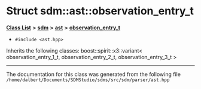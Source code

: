 
<NavBar active_item_id="2"/>

# Struct sdm::ast::observation\_entry\_t


[**Class List**](annotated.md) **>** [**sdm**](namespacesdm.md) **>** [**ast**](namespacesdm_1_1ast.md) **>** [**observation\_entry\_t**](structsdm_1_1ast_1_1observation__entry__t.md)





* `#include <ast.hpp>`



Inherits the following classes: boost::spirit::x3::variant< observation_entry_1_t, observation_entry_2_t, observation_entry_3_t >





















------------------------------
The documentation for this class was generated from the following file `/home/dalbert/Documents/SDMStudio/sdms/src/sdm/parser/ast.hpp`